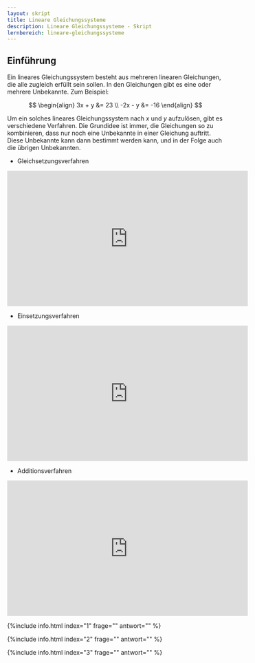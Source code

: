 ```yaml
---
layout: skript
title: Lineare Gleichungssysteme
description: Lineare Gleichungssysteme - Skript
lernbereich: lineare-gleichungssysteme
---
```


## Einführung

Ein lineares Gleichungssystem besteht aus mehreren linearen Gleichungen, die alle zugleich erfüllt sein sollen. In den Gleichungen gibt es eine oder mehrere Unbekannte. Zum Beispiel:

$$
\begin{align}
3x + y &= 23 \\
-2x - y &= -16
\end{align}
$$

Um ein solches lineares Gleichungssystem nach $x$ und $y$ aufzulösen, gibt es verschiedene Verfahren. Die Grundidee ist immer, die Gleichungen so zu kombinieren, dass nur noch eine Unbekannte in einer Gleichung auftritt. Diese Unbekannte kann dann bestimmt werden kann, und in der Folge auch die übrigen Unbekannten.

- Gleichsetzungsverfahren

<iframe width="560" height="315" src="https://www.youtube.com/embed/6BuVmbuxZco?si=bQ8gQxBzqQTycXh_" title="YouTube video player" frameborder="0" allow="accelerometer; autoplay; clipboard-write; encrypted-media; gyroscope; picture-in-picture; web-share" referrerpolicy="strict-origin-when-cross-origin" allowfullscreen></iframe>

- Einsetzungsverfahren

<iframe width="560" height="315" src="https://www.youtube.com/embed/SDVU0ENxN7g?si=u7MGxLmobYcPQDDC" title="YouTube video player" frameborder="0" allow="accelerometer; autoplay; clipboard-write; encrypted-media; gyroscope; picture-in-picture; web-share" referrerpolicy="strict-origin-when-cross-origin" allowfullscreen></iframe>

- Additionsverfahren

<iframe width="560" height="315" src="https://www.youtube.com/embed/T08IjF7OPf4?si=dG4-2SQxtpGjR7bc" title="YouTube video player" frameborder="0" allow="accelerometer; autoplay; clipboard-write; encrypted-media; gyroscope; picture-in-picture; web-share" referrerpolicy="strict-origin-when-cross-origin" allowfullscreen></iframe>

{%include info.html
index="1"
frage=""
antwort=""
%}

<div id="skript-aufgabe-1"></div>

{%include info.html
index="2"
frage=""
antwort=""
%}

<div id="skript-aufgabe-2"></div>

{%include info.html
index="3"
frage=""
antwort=""
%}

<div id="skript-aufgabe-3"></div>
